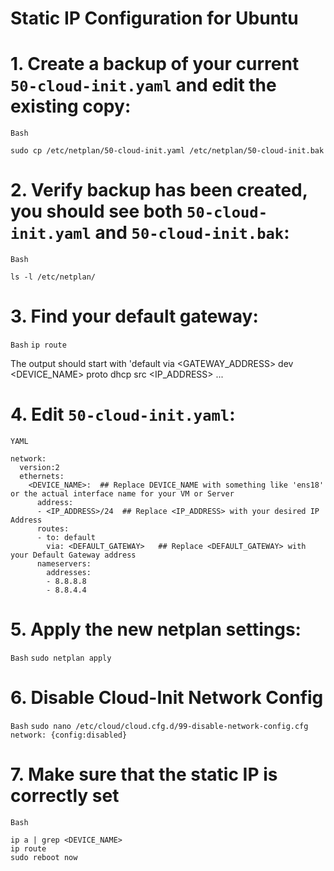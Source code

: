 # Static IP Configuration for Ubuntu

#  1.  Create a backup of your current `50-cloud-init.yaml` and edit the existing copy:
`Bash`
```
sudo cp /etc/netplan/50-cloud-init.yaml /etc/netplan/50-cloud-init.bak
```
#  2.  Verify backup has been created, you should see both `50-cloud-init.yaml` and `50-cloud-init.bak`:
`Bash`
```
ls -l /etc/netplan/
```
#  3. Find your default gateway:
`Bash`
```ip route```

The output should start with 'default via <GATEWAY_ADDRESS> dev <DEVICE_NAME> proto dhcp src <IP_ADDRESS> ...

# 4.  Edit `50-cloud-init.yaml`:
`YAML`
```
network:
  version:2
  ethernets:
    <DEVICE_NAME>:  ## Replace DEVICE_NAME with something like 'ens18' or the actual interface name for your VM or Server
      address:
      - <IP_ADDRESS>/24  ## Replace <IP_ADDRESS> with your desired IP Address
      routes:
      - to: default
        via: <DEFAULT_GATEWAY>   ## Replace <DEFAULT_GATEWAY> with your Default Gateway address
      nameservers:
        addresses:
        - 8.8.8.8
        - 8.8.4.4
```
# 5.  Apply the new netplan settings:
`Bash`
```sudo netplan apply```

# 6.  Disable Cloud-Init Network Config
`Bash`
```sudo nano /etc/cloud/cloud.cfg.d/99-disable-network-config.cfg```
```network: {config:disabled}```

#  7.  Make sure that the static IP is correctly set
`Bash`
```
ip a | grep <DEVICE_NAME>
ip route
sudo reboot now
```

